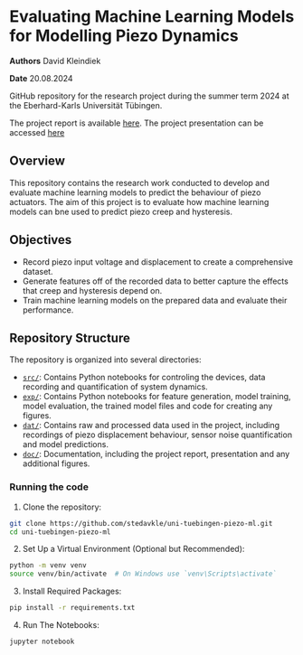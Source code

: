 
# Evaluating Machine Learning Models for Modelling Piezo Dynamics
**Authors** David Kleindiek

**Date** 20.08.2024

GitHub repository for the research project during the summer term 2024 at the Eberhard-Karls Universität Tübingen.

The project report is available [here](doc/Evaluating_Machine_Learning_Models_for_Modelling_Piezo_Dynamics.pdf). The project presentation can be accessed [here](doc/Preseantation.pdf)

## Overview
This repository contains the research work conducted to develop and evaluate machine learning models to predict the behaviour of piezo actuators. The aim of this project is to evaluate how machine learning models can bne used to predict piezo creep and hysteresis.

## Objectives
 - Record piezo input voltage and displacement to create a comprehensive dataset.
 - Generate features off of the recorded data to better capture the effects that creep and hysteresis depend on.
 - Train machine learning models on the prepared data and evaluate their performance.

## Repository Structure

The repository is organized into several directories:

 - [`src/`](src): Contains Python notebooks for controling the devices, data recording and quantification of system dynamics.
 - [`exp/`](exp): Contains Python notebooks for feature generation, model training, model evaluation, the trained model files and code for creating any figures.
 - [`dat/`](dat): Contains raw and processed data used in the project, including recordings of piezo displacement behaviour, sensor noise quantification and model predictions.
 - [`doc/`](doc): Documentation, including the project report, presentation and any additional figures.

### Running the code
1. Clone the repository:
```bash
git clone https://github.com/stedavkle/uni-tuebingen-piezo-ml.git
cd uni-tuebingen-piezo-ml
```
2. Set Up a Virtual Environment (Optional but Recommended):
```bash
python -m venv venv
source venv/bin/activate  # On Windows use `venv\Scripts\activate`
```
3. Install Required Packages:
```bash
pip install -r requirements.txt
```
4. Run The Notebooks:
```bash
jupyter notebook
```
